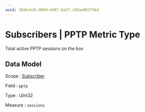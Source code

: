 ```yaml
---
uuid: 18a6cb2b-8060-4487-8a2f-c65ae062f4bd
---
```

# Subscribers | PPTP Metric Type

Total active PPTP sessions on the box

## Data Model

Scope
: [Subscriber](../metric-scopes-reference/subscriber.md)

Field
: `pptp`

Type
: UInt32

Measure
: `sessions`
